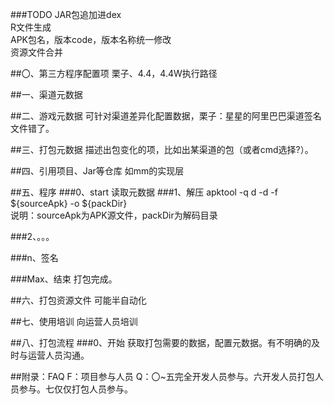 ###TODO
JAR包追加进dex  
R文件生成  
APK包名，版本code，版本名称统一修改  
资源文件合并

##〇、第三方程序配置项
栗子、4.4，4.4W执行路径

##一、渠道元数据

##二、游戏元数据
可针对渠道差异化配置数据，栗子：星星的阿里巴巴渠道签名文件错了。

##三、打包元数据
描述出包变化的项，比如出某渠道的包（或者cmd选择?）。

##四、引用项目、Jar等仓库
如mm的实现层

##五、程序
###0、start
读取元数据
###1、解压
apktool -q d -d -f ${sourceApk} -o ${packDir}  
说明：sourceApk为APK源文件，packDir为解码目录

###2、。。。

###n、签名

###Max、结束
打包完成。

##六、打包资源文件
可能半自动化

##七、使用培训
向运营人员培训

##八、打包流程
###0、开始
获取打包需要的数据，配置元数据。有不明确的及时与运营人员沟通。

##附录：FAQ
F：项目参与人员
Q：〇~五完全开发人员参与。六开发人员打包人员参与。七仅仅打包人员参与。
